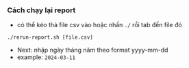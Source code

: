 ### Cách chạy lại report 

- có thể kéo thả file csv vào hoặc nhấn `./` rồi tab đến file đó

```./rerun-report.sh [file.csv]```

- Next: nhập ngày tháng năm theo format yyyy-mm-dd
- example: `2024-03-11`

    
